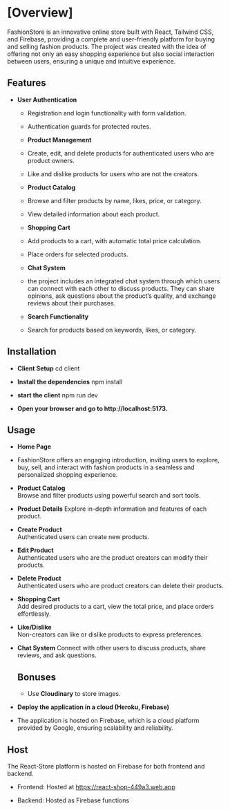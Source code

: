 # [Overview]

FashionStore is an innovative online store built with React, Tailwind CSS, and Firebase, providing a complete and user-friendly platform for buying and selling fashion products. The project was created with the idea of offering not only an easy shopping experience but also social interaction between users, ensuring a unique and intuitive experience.

## Features

- **User Authentication**
  - Registration and login functionality with form validation.
  - Authentication guards for protected routes.

  - **Product Management**
  - Create, edit, and delete products for authenticated users who are product owners.
  - Like and dislike products for users who are not the creators.

  - **Product Catalog**
  - Browse and filter products by name, likes, price, or category.
  - View detailed information about each product.

  - **Shopping Cart**
  - Add products to a cart, with automatic total price calculation.
  - Place orders for selected products.

  - **Chat System**
  - the project includes an integrated chat system through which users can connect with each other to discuss products. They can share opinions, ask questions about the product’s quality, and exchange reviews about their purchases.

  - **Search Functionality**
  - Search for products based on keywords, likes, or category.


 ## Installation

- **Client Setup**
cd client

- **Install the dependencies**
npm install

- **start the client**
npm run dev

- **Open your browser and go to  http://localhost:5173.**

## Usage

- **Home Page**  
- FashionStore offers an engaging introduction, inviting users to explore, buy, sell, and interact with fashion products in a seamless and personalized shopping experience.

- **Product Catalog**  
  Browse and filter products using powerful search and sort tools.

- **Product Details**
Explore in-depth information and features of each product.

- **Create Product**  
  Authenticated users can create new products.

- **Edit Product**  
  Authenticated users who are the product creators can modify their products.

- **Delete Product**  
  Authenticated users who are product creators can delete their products.

- **Shopping Cart**  
  Add desired products to a cart, view the total price, and place orders effortlessly.

- **Like/Dislike**  
  Non-creators can like or dislike products to express preferences.

- **Chat System**
  Connect with other users to discuss products, share reviews, and ask questions.

  ## Bonuses
  - Use **Cloudinary** to store images.
 - **Deploy the application in a cloud (Heroku, Firebase)**
 - The application is hosted on Firebase, which is a cloud platform provided by Google, ensuring scalability and reliability.

 ## Host

 The React-Store platform is hosted on Firebase for both frontend and backend.

 - Frontend: Hosted at https://react-shop-449a3.web.app

 - Backend: Hosted as Firebase functions



